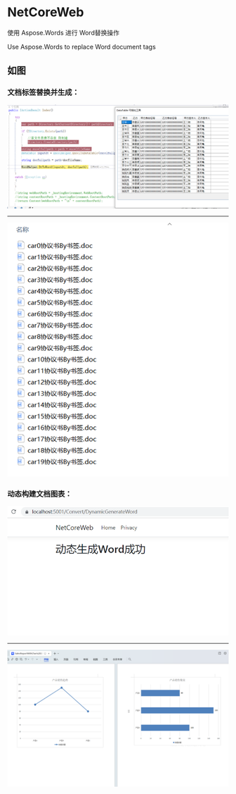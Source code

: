 # NetCoreWeb
使用 Aspose.Words 进行 Word替换操作

Use Aspose.Words to replace Word document tags

## 如图

### 文档标签替换并生成：
![code](https://raw.githubusercontent.com/WuLex/UsefulPicture/main/screenshots/code.png)

---------

![doc](https://raw.githubusercontent.com/WuLex/UsefulPicture/main/screenshots/doc.png)

### 动态构建文档图表：
![doc](https://raw.githubusercontent.com/WuLex/UsefulPicture/main/screenshots/wordweb.png)

---------

![doc](https://raw.githubusercontent.com/WuLex/UsefulPicture/main/screenshots/wordchartconvert.png)


